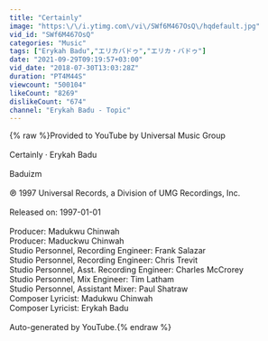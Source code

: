 ```yaml
---
title: "Certainly"
image: "https:\/\/i.ytimg.com\/vi\/SWf6M467OsQ\/hqdefault.jpg"
vid_id: "SWf6M467OsQ"
categories: "Music"
tags: ["Erykah Badu","エリカバドゥ","エリカ・バドゥ"]
date: "2021-09-29T09:19:57+03:00"
vid_date: "2018-07-30T13:03:28Z"
duration: "PT4M44S"
viewcount: "500104"
likeCount: "8269"
dislikeCount: "674"
channel: "Erykah Badu - Topic"
---
```

{% raw %}Provided to YouTube by Universal Music Group<br /><br />Certainly · Erykah Badu<br /><br />Baduizm<br /><br />℗ 1997 Universal Records, a Division of UMG Recordings, Inc.<br /><br />Released on: 1997-01-01<br /><br />Producer: Madukwu Chinwah<br />Producer: Maduckwu Chinwah<br />Studio  Personnel, Recording  Engineer: Frank Salazar<br />Studio  Personnel, Recording  Engineer: Chris Trevit<br />Studio  Personnel, Asst.  Recording  Engineer: Charles McCrorey<br />Studio  Personnel, Mix  Engineer: Tim Latham<br />Studio  Personnel, Assistant  Mixer: Paul Shatraw<br />Composer  Lyricist: Madukwu Chinwah<br />Composer  Lyricist: Erykah Badu<br /><br />Auto-generated by YouTube.{% endraw %}
